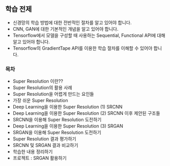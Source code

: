 ## 학습 전제
- 신경망의 학습 방법에 대한 전반적인 절차를 알고 있어야 합니다.
- CNN, GAN에 대한 기본적인 개념을 알고 있어야 합니다.
- Tensorflow에서 모델을 구성할 때 사용하는 Sequential, Functional API에 대해 알고 있어야 합니다.
- Tensorflow의 GradientTape API를 이용한 학습 절차를 이해할 수 있어야 합니다.
### 목차
- Super Resolution 이란??
- Super Resolution의 활용 사례
- Super Resolution을 어렵게 만드는 요인들
- 가장 쉬운 Super Resolution
- Deep Learning을 이용한 Super Resolution (1) SRCNN
- Deep Learning을 이용한 Super Resolution (2) SRCNN 이후 제안된 구조들
- SRCNN을 이용해 Super Resolution 도전하기
- Deep Learning을 이용한 Super Resolution (3) SRGAN
- SRGAN을 이용해 Super Resolution 도전하기
- Super Resolution 결과 평가하기
- SRCNN 및 SRGAN 결과 비교하기
- 학습한 내용 정리하기
- 프로젝트 : SRGAN 활용하기
